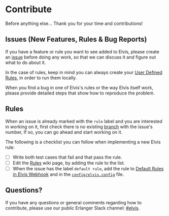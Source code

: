 # Contribute

Before anything else... Thank you for your time and contributions!

## Issues (New Features, Rules & Bug Reports)

If you have a feature or rule you want to see added to Elvis, please create an
[issue](https://github.com/inaka/elvis/issues) before doing any work, so that we can discuss it and figure
out what to do about it.

In the case of rules, keep in mind you can always create your [User Defined Rules](https://github.com/inaka/elvis#user-defined-rules), in order to run them locally.

When you find a bug in one of Elvis's rules or the way Elvis itself work, please provide detailed steps
that show how to reproduce the problem.

## Rules

When an issue is already marked with the `rule` label and you are interested in working on it, first check
there is no existing [branch](https://github.com/inaka/elvis/branches) with the issue's number, If so, you
can go ahead and start working on it.

The following is a checklist you can follow when implementing a new Elvis rule:

- [ ] Write both test cases that fail and that pass the rule.
- [ ] Edit the [Rules](https://github.com/inaka/elvis/wiki/Rules) wiki page, by adding the rule to the list.
- [ ] When the issue has the label `default rule`, add the rule to [Default Rules in Elvis Webhook](https://github.com/inaka/elvis/wiki/Default-Rules-in-Elvis-Webhook) and in the [`config/elvis.config`](https://github.com/inaka/elvis/blob/master/config/elvis.config) file.

## Questions?

If you have any questions or general comments regarding how to contribute, please use our public
Erlanger Slack channel: [#elvis](https://erlanger.slack.com/archives/C01073W0E15).
